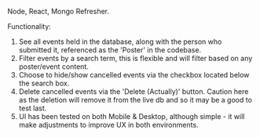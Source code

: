 Node, React, Mongo Refresher. 

Functionality:
1) See all events held in the database, along with the person who submitted it, referenced as the 'Poster' in the codebase.
2) Filter events by a search term, this is flexible and will filter based on any poster/event content.
3) Choose to hide/show cancelled events via the checkbox located below the search box.
4) Delete cancelled events via the 'Delete (Actually)' button. Caution here as the deletion will remove it from the live db and so it may be a good to test last.
5) UI has been tested on both Mobile & Desktop, although simple - it will make adjustments to improve UX in both environments.
